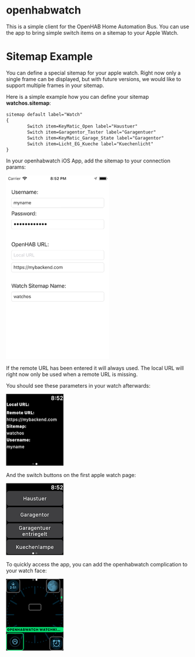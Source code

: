 # openhabwatch

This is a simple client for the OpenHAB Home Automation Bus. You can use the app to bring simple switch items on a sitemap to your Apple Watch.

# Sitemap Example

You can define a special sitemap for your apple watch. Right now only a single frame can be displayed, but with future versions, we would like to support multiple frames in your sitemap.

Here is a simple example how you can define your sitemap **watchos.sitemap**:

```
sitemap default label="Watch"
{
        Switch item=KeyMatic_Open label="Haustuer"
        Switch item=Garagentor_Taster label="Garagentuer"
        Switch item=KeyMatic_Garage_State label="Garagentor"
        Switch item=Licht_EG_Kueche label="Kuechenlicht"
}
```

In your openhabwatch iOS App, add the sitemap to your connection params:

![iOS Preferences Screen](openhabwatch-ios.png "Openhabwatch iOS Preferences Screen")

If the remote URL has been entered it will always used. The local URL will right now only be used when a remote URL is missing.

You should see these parameters in your watch afterwards:

![WatchOS Preferences Screen](openhabwatch-1.png "Openhabwatch WatchOS Preferences Screen")

And the switch buttons on the first apple watch page:

![WatchOS Sitemap Screen](openhabwatch-2.png "Openhabwatch WatchOS Sitemap Screen")

To quickly access the app, you can add the openhabwatch complication to your watch face:

![WatchOS Complication Screen](openhabwatch-3.png "Openhabwatch WatchOS Complication Screen")

